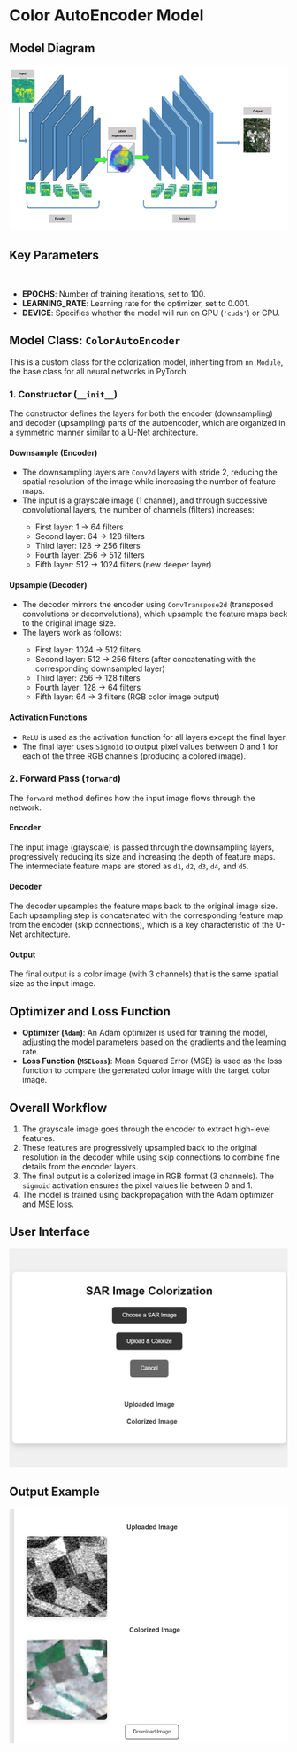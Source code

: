 <h1>Color AutoEncoder Model</h1>
<h2>Model Diagram</h2>
<p><img src="Dia.png" alt="Model Diagram" width="600" height="300"></p>

<h2>Key Parameters</h2><br>
<ul>
<li><strong>EPOCHS</strong>: Number of training iterations, set to 100.</li>
<li><strong>LEARNING_RATE</strong>: Learning rate for the optimizer, set to 0.001.</li>
<li><strong>DEVICE</strong>: Specifies whether the model will run on GPU (<code>'cuda'</code>) or CPU.</li>
</ul>
<h2>Model Class: <code>ColorAutoEncoder</code></h2>
<p>This is a custom class for the colorization model, inheriting from <code>nn.Module</code>, the base class for all neural networks in PyTorch.</p>

<h3>1. Constructor (<code>__init__</code>)</h3>
<p>The constructor defines the layers for both the encoder (downsampling) and decoder (upsampling) parts of the autoencoder, which are organized in a symmetric manner similar to a U-Net architecture.</p>

<h4>Downsample (Encoder)</h4>
<ul>
<li>The downsampling layers are <code>Conv2d</code> layers with stride 2, reducing the spatial resolution of the image while increasing the number of feature maps.</li>
<li>The input is a grayscale image (1 channel), and through successive convolutional layers, the number of channels (filters) increases:</li>
<ul>
<li>First layer: 1 -> 64 filters</li>
<li>Second layer: 64 -> 128 filters</li>
<li>Third layer: 128 -> 256 filters</li>
<li>Fourth layer: 256 -> 512 filters</li>
<li>Fifth layer: 512 -> 1024 filters (new deeper layer)</li>
</ul>
</ul>

<h4>Upsample (Decoder)</h4>
<ul>
<li>The decoder mirrors the encoder using <code>ConvTranspose2d</code> (transposed convolutions or deconvolutions), which upsample the feature maps back to the original image size.</li>
<li>The layers work as follows:</li>
<ul>
<li>First layer: 1024 -> 512 filters</li>
<li>Second layer: 512 -> 256 filters (after concatenating with the corresponding downsampled layer)</li>
<li>Third layer: 256 -> 128 filters</li>
<li>Fourth layer: 128 -> 64 filters</li>
<li>Fifth layer: 64 -> 3 filters (RGB color image output)</li>
</ul>
</ul>

<h4>Activation Functions</h4>
    <ul>
        <li><code>ReLU</code> is used as the activation function for all layers except the final layer.</li>
        <li>The final layer uses <code>Sigmoid</code> to output pixel values between 0 and 1 for each of the three RGB channels (producing a colored image).</li>
    </ul>
<h3>2. Forward Pass (<code>forward</code>)</h3>
<p>The <code>forward</code> method defines how the input image flows through the network.</p>
<h4>Encoder</h4>
<p>The input image (grayscale) is passed through the downsampling layers, progressively reducing its size and increasing the depth of feature maps. The intermediate feature maps are stored as <code>d1</code>, <code>d2</code>, <code>d3</code>, <code>d4</code>, and <code>d5</code>.</p>

<h4>Decoder</h4>
<p>The decoder upsamples the feature maps back to the original image size. Each upsampling step is concatenated with the corresponding feature map from the encoder (skip connections), which is a key characteristic of the U-Net architecture.</p>

<h4>Output</h4>
<p>The final output is a color image (with 3 channels) that is the same spatial size as the input image.</p>

<h2>Optimizer and Loss Function</h2>
    <ul>
        <li><strong>Optimizer (<code>Adam</code>)</strong>: An Adam optimizer is used for training the model, adjusting the model parameters based on the gradients and the learning rate.</li>
        <li><strong>Loss Function (<code>MSELoss</code>)</strong>: Mean Squared Error (MSE) is used as the loss function to compare the generated color image with the target color image.</li>
    </ul>

<h2>Overall Workflow</h2>
    <ol>
        <li>The grayscale image goes through the encoder to extract high-level features.</li>
        <li>These features are progressively upsampled back to the original resolution in the decoder while using skip connections to combine fine details from the encoder layers.</li>
        <li>The final output is a colorized image in RGB format (3 channels). The <code>sigmoid</code> activation ensures the pixel values lie between 0 and 1.</li>
        <li>The model is trained using backpropagation with the Adam optimizer and MSE loss.</li>
    </ol>

    

<h2>User Interface</h2>
    <p><img src="user.png" alt="User Interface"></p>

<h2>Output Example</h2>
    <p><img src="Out.png" alt="Output Example"></p>
